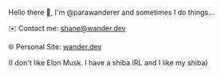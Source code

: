 Hello there 👋, I'm @parawanderer and sometimes I do things... 


✉️ Contact me: [shane@wander.dev](mailto:shane@wander.dev)

🌐 Personal Site: [wander.dev](https://wander.dev)

(I don't like Elon Musk. I have a shiba IRL and I like my shiba)
